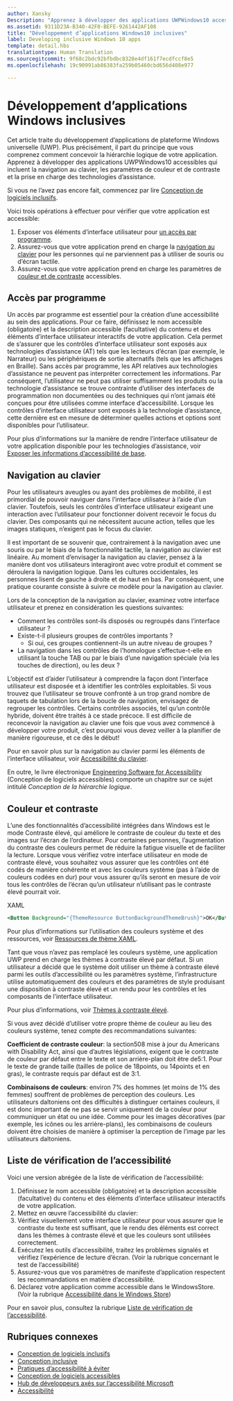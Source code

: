 ```yaml
---
author: Xansky
Description: "Apprenez à développer des applications UWPWindows10 accessibles qui incluent la navigation au clavier, les paramètres de couleur et de contraste et la prise en charge des technologies d’assistance."
ms.assetid: 9311D23A-B340-42F0-BEFE-9261442AF108
title: "Développement d’applications Windows10 inclusives"
label: Developing inclusive Windows 10 apps
template: detail.hbs
translationtype: Human Translation
ms.sourcegitcommit: 9f68c2bdc92bfbdbc8328e4df161f7ecdfccf8e5
ms.openlocfilehash: 19c90991ab86383fa259b05460cbd656d408e977

---
```


# Développement d’applications Windows inclusives  

Cet article traite du développement d’applications de plateforme Windows universelle (UWP). Plus précisément, il part du principe que vous comprenez comment concevoir la hiérarchie logique de votre application. Apprenez à développer des applications UWPWindows10 accessibles qui incluent la navigation au clavier, les paramètres de couleur et de contraste et la prise en charge des technologies d’assistance.

Si vous ne l’avez pas encore fait, commencez par lire [Conception de logiciels inclusifs](designing-inclusive-software.md).

Voici trois opérations à effectuer pour vérifier que votre application est accessible:

1. Exposer vos éléments d’interface utilisateur pour [un accès par programme](#programmatic-access).
2. Assurez-vous que votre application prend en charge la [navigation au clavier](#keyboard-navigation) pour les personnes qui ne parviennent pas à utiliser de souris ou d’écran tactile.
3. Assurez-vous que votre application prend en charge les paramètres de [couleur et de contraste](#color-and-contrast) accessibles.

## Accès par programme  
Un accès par programme est essentiel pour la création d’une accessibilité au sein des applications. Pour ce faire, définissez le nom accessible (obligatoire) et la description accessible (facultative) du contenu et des éléments d’interface utilisateur interactifs de votre application. Cela permet de s’assurer que les contrôles d’interface utilisateur sont exposés aux technologies d’assistance (AT) tels que les lecteurs d’écran (par exemple, le Narrateur) ou les périphériques de sortie alternatifs (tels que les affichages en Braille). Sans accès par programme, les API relatives aux technologies d’assistance ne peuvent pas interpréter correctement les informations. Par conséquent, l’utilisateur ne peut pas utiliser suffisamment les produits ou la technologie d’assistance se trouve contrainte d’utiliser des interfaces de programmation non documentées ou des techniques qui n’ont jamais été conçues pour être utilisées comme interface d’accessibilité. Lorsque les contrôles d’interface utilisateur sont exposés à la technologie d’assistance, cette dernière est en mesure de déterminer quelles actions et options sont disponibles pour l’utilisateur.  

Pour plus d’informations sur la manière de rendre l’interface utilisateur de votre application disponible pour les technologies d’assistance, voir [Exposer les informations d’accessibilité de base](basic-accessibility-information.md).

## Navigation au clavier  
Pour les utilisateurs aveugles ou ayant des problèmes de mobilité, il est primordial de pouvoir naviguer dans l’interface utilisateur à l’aide d’un clavier. Toutefois, seuls les contrôles d’interface utilisateur exigeant une interaction avec l’utilisateur pour fonctionner doivent recevoir le focus du clavier. Des composants qui ne nécessitent aucune action, telles que les images statiques, n’exigent pas le focus du clavier.  

Il est important de se souvenir que, contrairement à la navigation avec une souris ou par le biais de la fonctionnalité tactile, la navigation au clavier est linéaire. Au moment d’envisager la navigation au clavier, pensez à la manière dont vos utilisateurs interagiront avec votre produit et comment se déroulera la navigation logique. Dans les cultures occidentales, les personnes lisent de gauche à droite et de haut en bas. Par conséquent, une pratique courante consiste à suivre ce modèle pour la navigation au clavier.  

Lors de la conception de la navigation au clavier, examinez votre interface utilisateur et prenez en considération les questions suivantes:
* Comment les contrôles sont-ils disposés ou regroupés dans l’interface utilisateur ?
* Existe-t-il plusieurs groupes de contrôles importants ?
    * Si oui, ces groupes contiennent-ils un autre niveau de groupes ?
*   La navigation dans les contrôles de l’homologue s’effectue-t-elle en utilisant la touche TAB ou par le biais d’une navigation spéciale (via les touches de direction), ou les deux ?

L’objectif est d’aider l’utilisateur à comprendre la façon dont l’interface utilisateur est disposée et à identifier les contrôles exploitables. Si vous trouvez que l’utilisateur se trouve confronté à un trop grand nombre de taquets de tabulation lors de la boucle de navigation, envisagez de regrouper les contrôles. Certains contrôles associés, tel qu’un contrôle hybride, doivent être traités à ce stade précoce. Il est difficile de reconcevoir la navigation au clavier une fois que vous avez commencé à développer votre produit, c’est pourquoi vous devez veiller à la planifier de manière rigoureuse, et ce dès le début!  

Pour en savoir plus sur la navigation au clavier parmi les éléments de l’interface utilisateur, voir [Accessibilité du clavier](keyboard-accessibility.md).  

En outre, le livre électronique [Engineering Software for Accessibility](https://www.microsoft.com/download/details.aspx?id=19262) (Conception de logiciels accessibles) comporte un chapitre sur ce sujet intitulé _Conception de la hiérarchie logique_.

## Couleur et contraste  
L’une des fonctionnalités d’accessibilité intégrées dans Windows est le mode Contraste élevé, qui améliore le contraste de couleur du texte et des images sur l’écran de l’ordinateur. Pour certaines personnes, l’augmentation du contraste des couleurs permet de réduire la fatigue visuelle et de faciliter la lecture. Lorsque vous vérifiez votre interface utilisateur en mode de contraste élevé, vous souhaitez vous assurer que les contrôles ont été codés de manière cohérente et avec les couleurs système (pas à l’aide de couleurs codées en dur) pour vous assurer qu’ils seront en mesure de voir tous les contrôles de l’écran qu’un utilisateur n’utilisant pas le contraste élevé pourrait voir.  

XAML
```xml
<Button Background="{ThemeResource ButtonBackgroundThemeBrush}">OK</Button>
```
Pour plus d’informations sur l’utilisation des couleurs système et des ressources, voir [Ressources de thème XAML](../controls-and-patterns/xaml-theme-resources.md).

Tant que vous n’avez pas remplacé les couleurs système, une application UWP prend en charge les thèmes à contraste élevé par défaut. Si un utilisateur a décidé que le système doit utiliser un thème à contraste élevé parmi les outils d’accessibilité ou les paramètres système, l’infrastructure utilise automatiquement des couleurs et des paramètres de style produisant une disposition à contraste élevé et un rendu pour les contrôles et les composants de l’interface utilisateur.   

Pour plus d’informations, voir [Thèmes à contraste élevé](high-contrast-themes.md).  

Si vous avez décidé d’utiliser votre propre thème de couleur au lieu des couleurs système, tenez compte des recommandations suivantes:  

**Coefficient de contraste couleur**: la section508 mise à jour du Americans with Disability Act, ainsi que d’autres législations, exigent que le contraste de couleur par défaut entre le texte et son arrière-plan doit être de5:1. Pour le texte de grande taille (tailles de police de 18points, ou 14points et en gras), le contraste requis par défaut est de 3:1.  

**Combinaisons de couleurs**: environ 7% des hommes (et moins de 1% des femmes) souffrent de problèmes de perception des couleurs. Les utilisateurs daltoniens ont des difficultés à distinguer certaines couleurs, il est donc important de ne pas se servir uniquement de la couleur pour communiquer un état ou une idée. Comme pour les images décoratives (par exemple, les icônes ou les arrière-plans), les combinaisons de couleurs doivent être choisies de manière à optimiser la perception de l’image par les utilisateurs daltoniens.  

## Liste de vérification de l’accessibilité  
Voici une version abrégée de la liste de vérification de l’accessibilité:

1. Définissez le nom accessible (obligatoire) et la description accessible (facultative) du contenu et des éléments d’interface utilisateur interactifs de votre application.
2. Mettez en œuvre l’accessibilité du clavier:
3. Vérifiez visuellement votre interface utilisateur pour vous assurer que le contraste du texte est suffisant, que le rendu des éléments est correct dans les thèmes à contraste élevé et que les couleurs sont utilisées correctement.
4. Exécutez les outils d’accessibilité, traitez les problèmes signalés et vérifiez l’expérience de lecture d’écran. (Voir la rubrique concernant le test de l’accessibilité)
5. Assurez-vous que vos paramètres de manifeste d’application respectent les recommandations en matière d’accessibilité.
6. Déclarez votre application comme accessible dans le WindowsStore. (Voir la rubrique [Accessibilité dans le Windows Store](accessibility-in-the-store.md))

Pour en savoir plus, consultez la rubrique [Liste de vérification de l’accessibilité](accessibility-checklist.md).

## Rubriques connexes  
* [Conception de logiciels inclusifs](designing-inclusive-software.md)  
* [Conception inclusive](http://design.microsoft.com/inclusive)
* [Pratiques d’accessibilité à éviter](practices-to-avoid.md)
* [Conception de logiciels accessibles](https://www.microsoft.com/download/details.aspx?id=19262)
* [Hub de développeurs axés sur l’accessibilité Microsoft](https://msdn.microsoft.com/enable)
* [Accessibilité](accessibility.md)



<!--HONumber=Aug16_HO3-->



